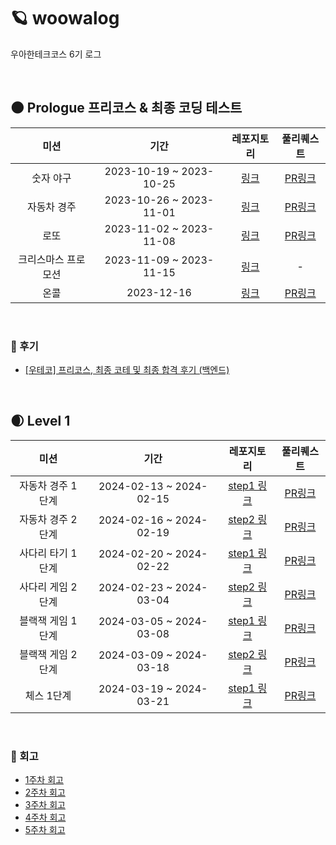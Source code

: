 # 🪐 woowalog
우아한테크코스 6기 로그

<br>

## 🌑 Prologue 프리코스 & 최종 코딩 테스트

| 미션 | 기간 | 레포지토리 | 풀리퀘스트
|:---:|:---:|:---:|:---:|
| 숫자 야구 | 2023-10-19 ~ 2023-10-25 | [링크](https://github.com/reddevilmidzy/java-baseball-6) | [PR링크](https://github.com/woowacourse-precourse/java-baseball-6/pull/843) |
| 자동차 경주 | 2023-10-26 ~ 2023-11-01 | [링크](https://github.com/reddevilmidzy/java-racingcar-6) | [PR링크](https://github.com/woowacourse-precourse/java-racingcar-6/pull/586) |
| 로또 | 2023-11-02 ~ 2023-11-08 | [링크](https://github.com/reddevilmidzy/java-lotto-6) | [PR링크](https://github.com/woowacourse-precourse/java-lotto-6/pull/445) |
| 크리스마스 프로모션 | 2023-11-09  ~ 2023-11-15 | [링크](https://github.com/reddevilmidzy/java-christmas-6-reddevilmidzy) | - |
| 온콜 | 2023-12-16 | [링크](https://github.com/reddevilmidzy/java-oncall-6-reddevilmidzy) | [PR링크](https://github.com/reddevilmidzy/java-oncall-6-reddevilmidzy/pull/1) |

<br>

### 📙 후기

* [[우테코] 프리코스, 최종 코테 및 최종 합격 후기 (백엔드)](https://lazypazy.tistory.com/256)

<br>

## 🌒 Level 1 

| 미션 | 기간 | 레포지토리 | 풀리퀘스트 |
|:---:|:---:|:---:|:---:|
| 자동차 경주 1단계 | 2024-02-13 ~ 2024-02-15 | [step1 링크](https://github.com/reddevilmidzy/java-racingcar/tree/step1) | [PR링크](https://github.com/woowacourse/java-racingcar/pull/728) |
| 자동차 경주 2단계 | 2024-02-16 ~ 2024-02-19 | [step2 링크](https://github.com/reddevilmidzy/java-racingcar/tree/step2) | [PR링크](https://github.com/woowacourse/java-racingcar/pull/747) |
| 사다리 타기 1단계 | 2024-02-20 ~ 2024-02-22 | [step1 링크](https://github.com/reddevilmidzy/java-ladder/tree/step1) | [PR링크](https://github.com/woowacourse/java-ladder/pull/281) |
| 사다리 게임 2단계 | 2024-02-23 ~ 2024-03-04 | [step2 링크](https://github.com/reddevilmidzy/java-ladder/tree/step2) | [PR링크](https://github.com/woowacourse/java-ladder/pull/357) |
| 블랙잭 게임 1단계 | 2024-03-05 ~ 2024-03-08 | [step1 링크](https://github.com/reddevilmidzy/java-blackjack/tree/step1) | [PR링크](https://github.com/woowacourse/java-blackjack/pull/642) |
| 블랙잭 게임 2단계 | 2024-03-09 ~ 2024-03-18 | [step2 링크](https://github.com/reddevilmidzy/java-blackjack/tree/step2) | [PR링크](https://github.com/woowacourse/java-blackjack/pull/725) |
| 체스 1단계 | 2024-03-19 ~ 2024-03-21 | [step1 링크](https://github.com/reddevilmidzy/java-chess/tree/step1) | [PR링크](https://github.com/woowacourse/java-chess/pull/678) |


<br>

### 📘 회고

* [1주차 회고](https://lazypazy.tistory.com/266)
* [2주차 회고](https://lazypazy.tistory.com/268)
* [3주차 회고](https://lazypazy.tistory.com/271)
* [4주차 회고](https://lazypazy.tistory.com/273)
* [5주차 회고](https://lazypazy.tistory.com/275)

